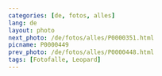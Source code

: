 ```yaml
---
categories: [de, fotos, alles]
lang: de
layout: photo
next_photo: /de/fotos/alles/P0000351.html
picname: P0000449
prev_photo: /de/fotos/alles/P0000448.html
tags: [Fotofalle, Leopard]
---
```

